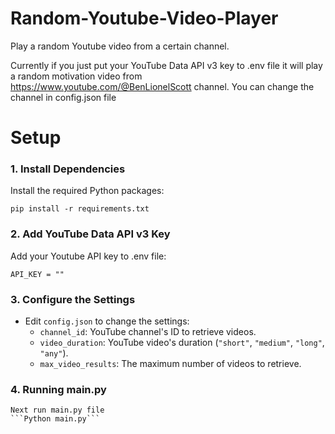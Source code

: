 # Random-Youtube-Video-Player
Play a random Youtube video from a certain channel. 

Currently if you just put your YouTube Data API v3 key to .env file it will play a random motivation video from https://www.youtube.com/@BenLionelScott channel. You can change the channel in config.json file

# Setup

### 1. Install Dependencies
Install the required Python packages:
```
pip install -r requirements.txt
```

### 2. Add YouTube Data API v3 Key
Add your Youtube API key to .env file:
```
API_KEY = ""
```

### 3. Configure the Settings
- Edit `config.json` to change the settings:
  - `channel_id`: YouTube channel's ID to retrieve videos.
  - `video_duration`: YouTube video's duration (`"short"`, `"medium"`, `"long"`, `"any"`).
  - `max_video_results`: The maximum number of videos to retrieve.


### 4. Running main.py
    Next run main.py file
    ```Python main.py```
